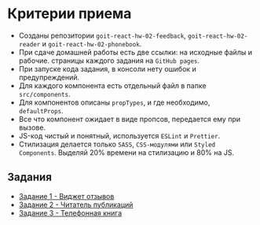 # Критерии приема

- Созданы репозитории `goit-react-hw-02-feedback`, `goit-react-hw-02-reader` и
  `goit-react-hw-02-phonebook`.
- При сдаче домашней работы есть две ссылки: на исходные файлы и рабочие.
  страницы каждого задания на `GitHub pages`.
- При запуске кода задания, в консоли нету ошибок и предупреждений.
- Для каждого компонента есть отдельный файл в папке `src/components`.
- Для компонентов описаны `propTypes`, и где необходимо, `defaultProps`.
- Все что компонент ожидает в виде пропсов, передается ему при вызове.
- JS-код чистый и понятный, используется `ESLint` и `Prettier`.
- Стилизация делается только `SASS`, `CSS-модулями` или `Styled Components`.
  Выделяй 20% времени на стилизацию и 80% на JS.

## Задания

- [Задание 1 - Виджет отзывов](./feedback/)
- [Задание 2 - Читатель публикаций](./reader/)
- [Задание 3 - Телефонная книга](./phonebook/)
